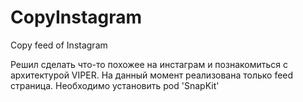 # CopyInstagram
Copy feed of Instagram

Решил сделать что-то похожее на инстаграм и познакомиться с архитектурой VIPER. 
На данный момент реализована только feed страница.
Необходимо установить pod 'SnapKit'
